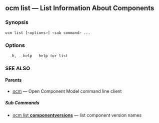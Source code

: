 ## ocm list &mdash; List Information About Components

### Synopsis

```sh
ocm list [<options>] <sub command> ...
```

### Options

```
  -h, --help   help for list
```

### SEE ALSO

#### Parents

* [ocm](ocm.md)	 &mdash; Open Component Model command line client


##### Sub Commands

* [ocm list <b>componentversions</b>](ocm_list_componentversions.md)	 &mdash; list component version names

